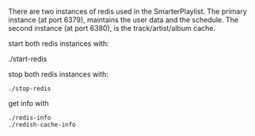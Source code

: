 There are two instances of redis used in the SmarterPlaylist. The primary
instance (at port 6379), maintains the user data and the schedule.  The second
instance (at port 6380), is the track/artist/album cache. 

start both redis instances with:

   ./start-redis

stop both redis instances with:

    ./stop-redis


get info with 

    ./redis-info
    ./redish-cache-info

